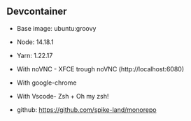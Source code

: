 ## Devcontainer

- Base image: ubuntu:groovy
- Node: 14.18.1
- Yarn: 1.22.17
- With noVNC - XFCE trough noVNC (http://localhost:6080)
- With google-chrome
- With Vscode- Zsh + Oh my zsh!

- github: https://github.com/spike-land/monorepo

